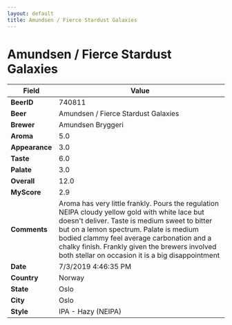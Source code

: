 ```yaml
---
layout: default
title: Amundsen / Fierce Stardust Galaxies
---
```


# Amundsen / Fierce Stardust Galaxies

| Field         | Value     |
|---------------|-----------|
| **BeerID** | 740811 |
| **Beer** | Amundsen / Fierce Stardust Galaxies |
| **Brewer** | Amundsen Bryggeri |
| **Aroma** | 5.0 |
| **Appearance** | 3.0 |
| **Taste** | 6.0 |
| **Palate** | 3.0 |
| **Overall** | 12.0 |
| **MyScore** | 2.9 |
| **Comments** | Aroma has very little frankly. Pours the regulation NEIPA cloudy yellow gold with white lace but doesn't deliver. Taste is medium sweet to bitter but on a lemon spectrum. Palate is medium bodied clammy feel average carbonation and a chalky finish. Frankly given the brewers involved both stellar on occasion it is a big disappointment  |
| **Date** | 7/3/2019 4:46:35 PM |
| **Country** | Norway |
| **State** | Oslo |
| **City** | Oslo |
| **Style** | IPA - Hazy (NEIPA) |
